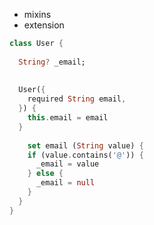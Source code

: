 

- mixins
- extension

```dart
class User {
	
  String? _email;
  
  
  User({
    required String email,
  }) {
    this.email = email
  }
  
	set email (String value) {
    if (value.contains('@')) {
      _email = value
    } else {
      _email = null
    }
  }
}
```







